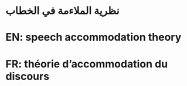 # نظرية الملاءمة في الخطاب

# EN: speech accommodation theory

# FR: théorie d’accommodation du discours
